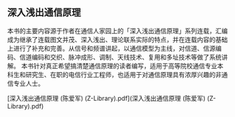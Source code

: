 ## 深入浅出通信原理

本书的主要内容源于作者在通信人家园上的「深入浅出通信原理」系列连载，汇编成为继承了连载图文并茂、深入浅出、理论联系实际的特点，并在连载内容的基础上进行了补充和完善。从信号和频谱讲起，以通信模型为主线，对信道、信源编码、信道编码和交织、脉冲成形、调制、天线技术、复用和多址技术等做了系统讲解。 本书针对真正希望搞清楚通信原理的读者编写，适用于高等院校通信专业本科生和研究生、在职的电信行业工程师，也适用于对通信原理具有浓厚兴趣的非通信专业人士。



 [深入浅出通信原理 (陈爱军) (Z-Library).pdf](深入浅出通信原理 (陈爱军) (Z-Library).pdf) 